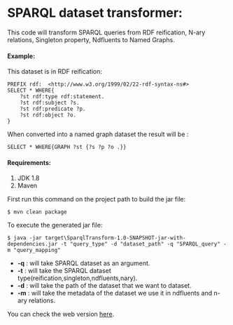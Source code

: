 # SPARQL dataset transformer:
This code will transform SPARQL queries from RDF reification, N-ary relations, Singleton property, Ndfluents to Named Graphs.
#### Example:
This dataset is in RDF reification:
```
PREFIX rdf:  <http://www.w3.org/1999/02/22-rdf-syntax-ns#>
SELECT * WHERE{
    ?st rdf:type rdf:statement.
    ?st rdf:subject ?s.
    ?st rdf:predicate ?p.
    ?st rdf:object ?o.
}
```
When converted into a named graph dataset the result will be :
```
SELECT * WHERE{GRAPH ?st {?s ?p ?o .}}
```


#### Requirements:
1. JDK 1.8
2. Maven

First run this command on the project path to build the jar file:
```
$ mvn clean package
````

To execute the generated jar file:
```
$ java -jar target\SparqlTransform-1.0-SNAPSHOT-jar-with-dependencies.jar -t "query_type" -d "dataset_path" -q "SPARQL_query" -m "query_mapping" 
```
- **-q** : will take SPARQL dataset as an argument.
- **-t** : will take the SPARQL dataset type(reification,singleton,ndfluents,nary).
- **-d** : will take the path of the dataset that we want to dataset.
- **-m** : will take the metadata of the dataset we use it in ndfluents and n-ary relations.

You can check the web version [here](http://wdaqua-dataset-transformation.univ-st-etienne.fr/).
